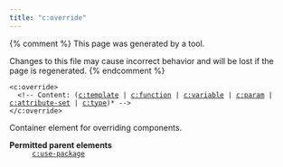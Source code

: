 ```yaml
---
title: "c:override"
---
```


{% comment %}
This page was generated by a tool.

Changes to this file may cause incorrect behavior and will be lost if
the page is regenerated.
{% endcomment %}

<div class="ref-element-syntax language-xml highlighter-rouge"><pre class="highlight"><code><span class="nt">&lt;c:override</span>&gt;
  &lt;!-- Content: <span><span>(<a href="template.html">c:template</a> | <a href="function.html">c:function</a> | <a href="variable.html">c:variable</a> | <a href="param.html">c:param</a> | <a href="attribute-set.html">c:attribute-set</a> | <a href="type.html">c:type</a>)</span>*</span> --&gt;
<span class="nt">&lt;/c:override&gt;</span></code></pre></div>
<p>Container element for overriding components.</p>
<dl>
   <dt><b>Permitted parent elements</b></dt>
   <dd><a href="use-package.html"><code>c:use-package</code></a></dd>
</dl>